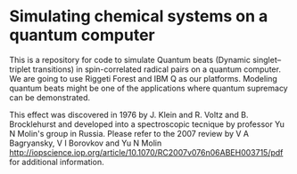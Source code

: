 # Simulating chemical systems on a quantum computer

This is a repository for code to simulate Quantum beats (Dynamic singlet–triplet transitions) in spin-correlated radical pairs
on a quantum computer. We are going to use Riggeti Forest and IBM Q as our platforms.
Modeling quantum beats might be one of the applications where quantum supremacy can be demonstrated.

This effect was discovered in 1976 by J. Klein and R. Voltz and B. Brocklehurst and developed into a spectroscopic tecnique by professor Yu N Molin's group in Russia.
Please refer to the 2007 review by V A Bagryansky, V I Borovkov and Yu N Molin http://iopscience.iop.org/article/10.1070/RC2007v076n06ABEH003715/pdf for additional information.


